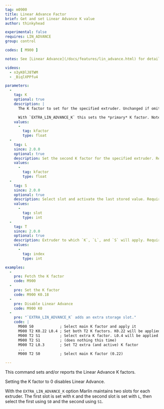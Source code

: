 ```yaml
---
tag: m0900
title: Linear Advance Factor
brief: Get and set Linear Advance K value
author: thinkyhead

experimental: false
requires: LIN_ADVANCE
group: control

codes: [ M900 ]

notes: See [Linear Advance](/docs/features/lin_advance.html) for details on how to determine the K factor and a link to our calibration tool.

videos:
  - n3yK0lJ8TWM
  - _BiqlXPPfu4

parameters:
  -
    tag: K
    optional: true
    description: |
      The K factor to set for the specified extruder. Unchanged if omitted. Set this value higher for more flexible filament or a longer filament path.

      With `EXTRA_LIN_ADVANCE_K` this sets the *primary* K factor. Note that this factor may be inactive and won't take effect until the next `M900 S0`.
    values:
      -
        tag: kfactor
        type: float
  -
    tag: L
    since: 2.0.0
    optional: true
    description: Set the second K factor for the specified extruder. Requires `EXTRA_LIN_ADVANCE_K`. Note that this factor may be inactive and won't take effect until the next `M900 S1`.
    values:
      -
        tag: kfactor
        type: float
  -
    tag: S
    since: 2.0.0
    optional: true
    description: Select slot and activate the last stored value. Requires `EXTRA_LIN_ADVANCE_K`.
    values:
      -
        tag: slot
        type: int
  -
    tag: T
    since: 2.0.0
    optional: true
    description: Extruder to which `K`, `L`, and `S` will apply. Requires `EXTRA_LIN_ADVANCE_K`.
    values:
      -
        tag: index
        type: int

examples:
  -
    pre: Fetch the K factor
    code: M900
  -
    pre: Set the K factor
    code: M900 K0.18
  -
    pre: Disable Linear Advance
    code: M900 K0
  -
    pre: "`EXTRA_LIN_ADVANCE_K` adds an extra storage slot."
    code: |
      M900 S0            ; Select main K factor and apply it
      M900 T2 K0.22 L0.4 ; Set both T2 K factors. K0.22 will be applied.
      M900 T2 S1         ; Select extra K factor. L0.4 will be applied.
      M900 T2 S1         ; (does nothing this time)
      M900 T2 L0.3       ; Set T2 extra (and active) K factor
      ...
      M900 T2 S0         ; Select main K factor (0.22)

---
```


This command sets and/or reports the Linear Advance K factors.

Setting the K factor to 0 disables Linear Advance.

With the `EXTRA_LIN_ADVANCE_K` option Marlin maintains two slots for each extruder. The first slot is set with `K` and the second slot is set with `L`, then select the first using `S0` and the second using `S1`.
